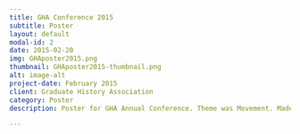 ```yaml
---
title: GHA Conference 2015
subtitle: Poster
layout: default
modal-id: 2
date: 2015-02-20
img: GHAposter2015.png
thumbnail: GHAposter2015-thumbnail.png
alt: image-alt
project-date: February 2015
client: Graduate History Association
category: Poster
description: Poster for GHA Annual Conference. Theme was Movement. Made in Photoshop.

---
```

